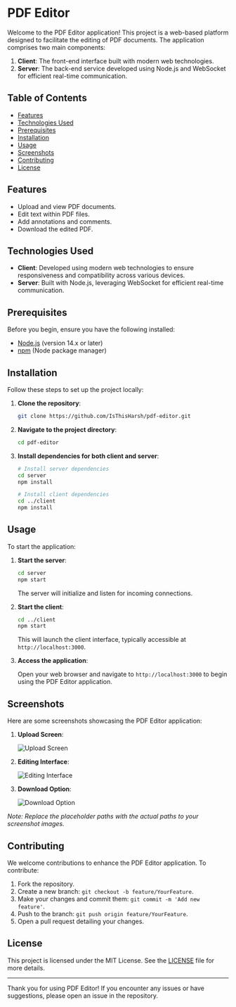 # PDF Editor

Welcome to the PDF Editor application! This project is a web-based platform designed to facilitate the editing of PDF documents. The application comprises two main components:

1. **Client**: The front-end interface built with modern web technologies.
2. **Server**: The back-end service developed using Node.js and WebSocket for efficient real-time communication.

## Table of Contents

- [Features](#features)
- [Technologies Used](#technologies-used)
- [Prerequisites](#prerequisites)
- [Installation](#installation)
- [Usage](#usage)
- [Screenshots](#screenshots)
- [Contributing](#contributing)
- [License](#license)

## Features

- Upload and view PDF documents.
- Edit text within PDF files.
- Add annotations and comments.
- Download the edited PDF.

## Technologies Used

- **Client**: Developed using modern web technologies to ensure responsiveness and compatibility across various devices.
- **Server**: Built with Node.js, leveraging WebSocket for efficient real-time communication.

## Prerequisites

Before you begin, ensure you have the following installed:

- [Node.js](https://nodejs.org/en/download/) (version 14.x or later)
- [npm](https://www.npmjs.com/get-npm) (Node package manager)

## Installation

Follow these steps to set up the project locally:

1. **Clone the repository**:

   ```bash
   git clone https://github.com/IsThisHarsh/pdf-editor.git
   ```

2. **Navigate to the project directory**:

   ```bash
   cd pdf-editor
   ```

3. **Install dependencies for both client and server**:

   ```bash
   # Install server dependencies
   cd server
   npm install

   # Install client dependencies
   cd ../client
   npm install
   ```

## Usage

To start the application:

1. **Start the server**:

   ```bash
   cd server
   npm start
   ```

   The server will initialize and listen for incoming connections.

2. **Start the client**:

   ```bash
   cd ../client
   npm start
   ```

   This will launch the client interface, typically accessible at `http://localhost:3000`.

3. **Access the application**:

   Open your web browser and navigate to `http://localhost:3000` to begin using the PDF Editor application.

## Screenshots

Here are some screenshots showcasing the PDF Editor application:

1. **Upload Screen**:

   ![Upload Screen](screenshots/upload.png)

2. **Editing Interface**:

   ![Editing Interface](screenshots/edit.png)

3. **Download Option**:

   ![Download Option](screenshots/download.png)

*Note: Replace the placeholder paths with the actual paths to your screenshot images.*

## Contributing

We welcome contributions to enhance the PDF Editor application. To contribute:

1. Fork the repository.
2. Create a new branch: `git checkout -b feature/YourFeature`.
3. Make your changes and commit them: `git commit -m 'Add new feature'`.
4. Push to the branch: `git push origin feature/YourFeature`.
5. Open a pull request detailing your changes.

## License

This project is licensed under the MIT License. See the [LICENSE](LICENSE) file for more details.

---

Thank you for using PDF Editor! If you encounter any issues or have suggestions, please open an issue in the repository. 
